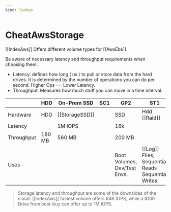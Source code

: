 ```yaml
---
kind: lookup
---
```

# CheatAwsStorage

[[IndexAws]] Offers different volume types for [[AwsEbs]].

Be aware of necessary latency and throughput requirements when choosing them.

* Latency: defines how long ( ns ) to pull or store data from the hard drives. It is determined by the number of operations you can do per second. Higher Ops == Lower Latency.
* Throughput: Measures how much stuff you can move in a time interval.

|            | HDD    | On-Prem SSD | SC1 | GP2                          | ST1                                           | Provisioned |
|------------|--------|-------------|-----|------------------------------|-----------------------------------------------|-------------|
| Hardware   | HDD    | [[StorageSSD]]         |     | SSD                          | Hdd [[Raid]]                                      | [[StorageNVME]]        |
| Latency    |        | 1M IOPS     |     | 16k                          |                                               | 64k         |
| Throughput | 180 MB | 560 MB      |     | 200 MB                       |                                               | 1000        |
| Uses       |        |             |     | Boot Volumes, Dev/Test Envs. | [[Log]] Files, Sequential Reads Sequential Writes | [[Databases]]   |

> Storage latency and throughput are some of the downsides of the cloud. [[IndexAws]] fastest volume offers 64K IOPS, while a $100 Drive from best-buy can offer up to 1M IOPS.
